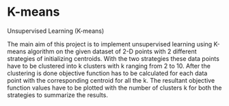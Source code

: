 # K-means
Unsupervised Learning (K-means)

The main aim of this project is to implement unsupervised learning using K-means algorithm on the given dataset of 2-D points with 2 different strategies of initializing centroids. With the two strategies these data points have to be clustered into k clusters with k ranging from 2 to 10. After the clustering is done objective function has to be calculated for each data point with the corresponding centroid for all the k. The resultant objective function values have to be plotted with the number of clusters k for both the strategies to summarize the results. 
